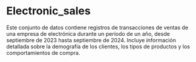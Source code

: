 # Electronic_sales
Este conjunto de datos contiene registros de transacciones de ventas de una empresa de electrónica durante un período de un año, desde septiembre de 2023 hasta septiembre de 2024. Incluye información detallada sobre la demografía de los clientes, los tipos de productos y los comportamientos de compra.
